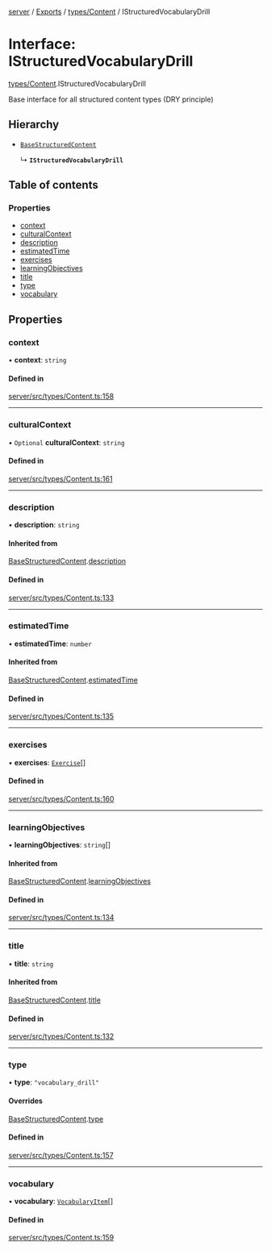 [server](../README.md) / [Exports](../modules.md) / [types/Content](../modules/types_Content.md) / IStructuredVocabularyDrill

# Interface: IStructuredVocabularyDrill

[types/Content](../modules/types_Content.md).IStructuredVocabularyDrill

Base interface for all structured content types (DRY principle)

## Hierarchy

- [`BaseStructuredContent`](types_Content.BaseStructuredContent.md)

  ↳ **`IStructuredVocabularyDrill`**

## Table of contents

### Properties

- [context](types_Content.IStructuredVocabularyDrill.md#context)
- [culturalContext](types_Content.IStructuredVocabularyDrill.md#culturalcontext)
- [description](types_Content.IStructuredVocabularyDrill.md#description)
- [estimatedTime](types_Content.IStructuredVocabularyDrill.md#estimatedtime)
- [exercises](types_Content.IStructuredVocabularyDrill.md#exercises)
- [learningObjectives](types_Content.IStructuredVocabularyDrill.md#learningobjectives)
- [title](types_Content.IStructuredVocabularyDrill.md#title)
- [type](types_Content.IStructuredVocabularyDrill.md#type)
- [vocabulary](types_Content.IStructuredVocabularyDrill.md#vocabulary)

## Properties

### context

• **context**: `string`

#### Defined in

[server/src/types/Content.ts:158](https://github.com/niklas-joh/french-learning-platform/blob/f88c80a984d39a715bd427891d156cc94cff3831/server/src/types/Content.ts#L158)

___

### culturalContext

• `Optional` **culturalContext**: `string`

#### Defined in

[server/src/types/Content.ts:161](https://github.com/niklas-joh/french-learning-platform/blob/f88c80a984d39a715bd427891d156cc94cff3831/server/src/types/Content.ts#L161)

___

### description

• **description**: `string`

#### Inherited from

[BaseStructuredContent](types_Content.BaseStructuredContent.md).[description](types_Content.BaseStructuredContent.md#description)

#### Defined in

[server/src/types/Content.ts:133](https://github.com/niklas-joh/french-learning-platform/blob/f88c80a984d39a715bd427891d156cc94cff3831/server/src/types/Content.ts#L133)

___

### estimatedTime

• **estimatedTime**: `number`

#### Inherited from

[BaseStructuredContent](types_Content.BaseStructuredContent.md).[estimatedTime](types_Content.BaseStructuredContent.md#estimatedtime)

#### Defined in

[server/src/types/Content.ts:135](https://github.com/niklas-joh/french-learning-platform/blob/f88c80a984d39a715bd427891d156cc94cff3831/server/src/types/Content.ts#L135)

___

### exercises

• **exercises**: [`Exercise`](types_Content.Exercise.md)[]

#### Defined in

[server/src/types/Content.ts:160](https://github.com/niklas-joh/french-learning-platform/blob/f88c80a984d39a715bd427891d156cc94cff3831/server/src/types/Content.ts#L160)

___

### learningObjectives

• **learningObjectives**: `string`[]

#### Inherited from

[BaseStructuredContent](types_Content.BaseStructuredContent.md).[learningObjectives](types_Content.BaseStructuredContent.md#learningobjectives)

#### Defined in

[server/src/types/Content.ts:134](https://github.com/niklas-joh/french-learning-platform/blob/f88c80a984d39a715bd427891d156cc94cff3831/server/src/types/Content.ts#L134)

___

### title

• **title**: `string`

#### Inherited from

[BaseStructuredContent](types_Content.BaseStructuredContent.md).[title](types_Content.BaseStructuredContent.md#title)

#### Defined in

[server/src/types/Content.ts:132](https://github.com/niklas-joh/french-learning-platform/blob/f88c80a984d39a715bd427891d156cc94cff3831/server/src/types/Content.ts#L132)

___

### type

• **type**: ``"vocabulary_drill"``

#### Overrides

[BaseStructuredContent](types_Content.BaseStructuredContent.md).[type](types_Content.BaseStructuredContent.md#type)

#### Defined in

[server/src/types/Content.ts:157](https://github.com/niklas-joh/french-learning-platform/blob/f88c80a984d39a715bd427891d156cc94cff3831/server/src/types/Content.ts#L157)

___

### vocabulary

• **vocabulary**: [`VocabularyItem`](types_Content.VocabularyItem.md)[]

#### Defined in

[server/src/types/Content.ts:159](https://github.com/niklas-joh/french-learning-platform/blob/f88c80a984d39a715bd427891d156cc94cff3831/server/src/types/Content.ts#L159)

